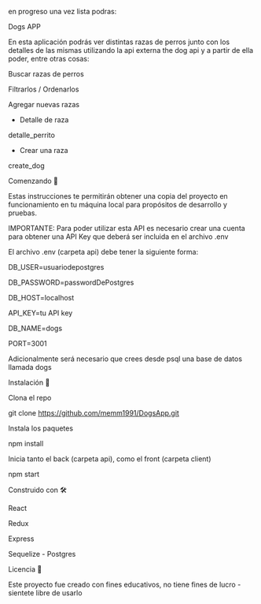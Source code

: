 en progreso una vez lista podras:

Dogs APP


En esta aplicación podrás ver distintas razas de perros junto con los detalles de las mismas utilizando la api externa the dog api y a partir de ella poder, entre otras cosas:




Buscar razas de perros


Filtrarlos / Ordenarlos


Agregar nuevas razas




- Detalle de raza



detalle_perrito



- Crear una raza



create_dog




Comenzando 🚀


Estas instrucciones te permitirán obtener una copia del proyecto en funcionamiento en tu máquina local para propósitos de desarrollo y pruebas.



IMPORTANTE: Para poder utilizar esta API es necesario crear una cuenta para obtener una API Key que deberá ser incluida en el archivo .env



El archivo .env (carpeta api) debe tener la siguiente forma:



DB_USER=usuariodepostgres


DB_PASSWORD=passwordDePostgres


DB_HOST=localhost


API_KEY=tu API key


DB_NAME=dogs


PORT=3001


Adicionalmente será necesario que crees desde psql una base de datos llamada dogs



Instalación 🔧


Clona el repo


git clone https://github.com/memm1991/DogsApp.git


Instala los paquetes


npm install


Inicia tanto el back (carpeta api), como el front (carpeta client)


npm start


Construido con 🛠️


 React
 
 
 Redux
 
 
 Express
 
 
 Sequelize - Postgres
 
 
Licencia 📄


Este proyecto fue creado con fines educativos, no tiene fines de lucro - sientete libre de usarlo

